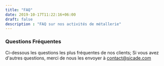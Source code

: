 ```yaml
---
title: "FAQ"
date: 2019-10-17T11:22:16+06:00
draft: false
description : "FAQ sur nos activités de métallerie"
---
```


### Questions Fréquentes

Ci-dessous les questions les plus fréquentes de nos clients; Si vous avez d'autres questions, merci de nous les envoyer à contact@sicade.com